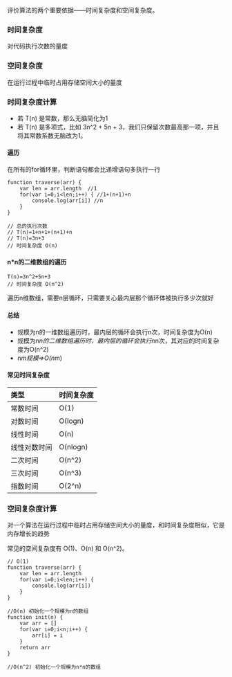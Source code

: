 评价算法的两个重要依据——时间复杂度和空间复杂度。

### 时间复杂度

对代码执行次数的量度

### 空间复杂度

在运行过程中临时占用存储空间大小的量度

### 时间复杂度计算

- 若 T(n) 是常数，那么无脑简化为1
- 若 T(n) 是多项式，比如 3n^2 + 5n + 3，我们只保留次数最高那一项，并且将其常数系数无脑改为1。

#### 遍历

在所有的for循环里，判断语句都会比递增语句多执行一行

```
function traverse(arr) {
    var len = arr.length  //1
    for(var i=0;i<len;i++) { //1+(n+1)+n
        console.log(arr[i]) //n
    }
}

// 总的执行次数
// T(n)=1+n+1+(n+1)+n
// T(n)=3n+3
// 时间复杂度 O(n)
```

#### n*n的二维数组的遍历

```
T(n)=3n^2+5n+3
// 时间复杂度 O(n^2)
```

遍历n维数组，需要n层循环，只需要关心最内层那个循环体被执行多少次就好

#### 总结
- 规模为n的一维数组遍历时，最内层的循环会执行n次，时间复杂度为O(n)
- 规模为n*n的二维数组遍历时，最内层的循环会执行n*n次，其对应的时间复杂度为O(n^2)
- n*m规模=>O(n*m)

#### 常见时间复杂度
|类型|时间复杂度|
|:--|:--|
|常数时间|O(1)|
|对数时间|O(logn)|
|线性时间|O(n)|
|线性对数时间|O(nlogn)|
|二次时间|O(n^2)|
|三次时间|O(n^3)|
|指数时间|O(2^n)|

### 空间复杂度计算

对一个算法在运行过程中临时占用存储空间大小的量度，和时间复杂度相似，它是内存增长的趋势

常见的空间复杂度有 O(1)、O(n) 和 O(n^2)。

```
// O(1)
function traverse(arr) {
    var len = arr.length
    for(var i=0;i<len;i++) {
        console.log(arr[i])
    }
}

//O(n) 初始化一个规模为n的数组
function init(n) {
    var arr = []
    for(var i=0;i<n;i++) {
        arr[i] = i
    }
    return arr
}

//O(n^2) 初始化一个规模为n*n的数组
```